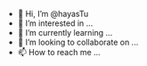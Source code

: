 - 👋 Hi, I’m @hayasTu
- 👀 I’m interested in ...
- 🌱 I’m currently learning ...
- 💞️ I’m looking to collaborate on ...
- 📫 How to reach me ...

<!---
hayasTu/hayasTu is a ✨ special ✨ repository because its `README.md` (this file) appears on your GitHub profile.
You can click the Preview link to take a look at your changes.
--->

